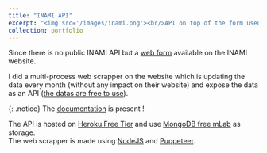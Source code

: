 ```yaml
---
title: "INAMI API"
excerpt: "<img src='/images/inami.png'><br/>API on top of the form used by the Belgian INAMI eHealth service."
collection: portfolio
---
```


Since there is no public INAMI API but a [web form](https://ondpanon.riziv.fgov.be/SilverPages/) available on the INAMI website.

I did a multi-process web scrapper on the website which is updating the data every month (without any impact on their website) and expose the data as an API ([the datas are free to use](https://www.riziv.fgov.be/fr/Pages/informations-legales.aspx)).  

{: .notice}
The [documentation](https://inami.samalev.be/docs/v1/) is present !  
  
The API is hosted on [Heroku Free Tier](https://heroku.com/) and use [MongoDB free mLab](https://mlab.com/) as storage.  
The web scrapper is made using [NodeJS](https://nodejs.org/) and [Puppeteer](https://github.com/puppeteer/puppeteer).  
